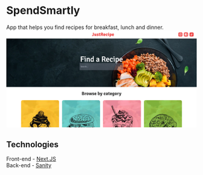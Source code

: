 # SpendSmartly
App that helps you find recipes for breakfast, lunch and dinner.
<img src="https://github.com/vasyldubno/food_hub-client/blob/main/screenshot.png" />

## Technologies
Front-end - [Next.JS](https://nextjs.org)  
Back-end - [Sanity](https://www.sanity.io)


